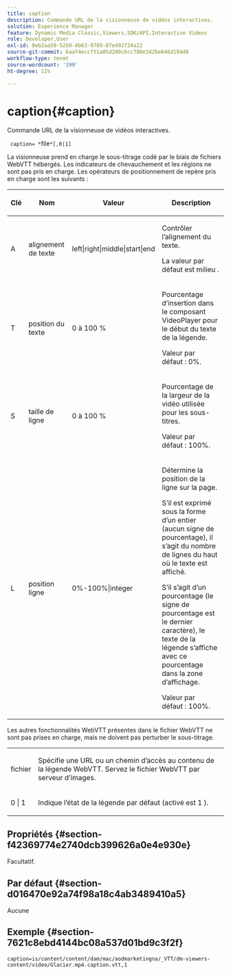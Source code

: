 ```yaml
---
title: caption
description: Commande URL de la visionneuse de vidéos interactives.
solution: Experience Manager
feature: Dynamic Media Classic,Viewers,SDK/API,Interactive Videos
role: Developer,User
exl-id: 8eb2aa50-52b9-4b63-9789-87e492f34a22
source-git-commit: 6aaf4eccf51a05d200c6cc780e342be646d104d8
workflow-type: tm+mt
source-wordcount: '199'
ht-degree: 11%

---
```


# caption{#caption}

Commande URL de la visionneuse de vidéos interactives.

` caption= *`file`*[,0|1]`

La visionneuse prend en charge le sous-titrage codé par le biais de fichiers WebVTT hébergés. Les indicateurs de chevauchement et les régions ne sont pas pris en charge. Les opérateurs de positionnement de repère pris en charge sont les suivants :

<table id="table_62D89A06EC9E4E7983D1F26A2C85A621"> 
 <thead> 
  <tr> 
   <th colname="col1" class="entry"> <p>Clé </p> </th> 
   <th colname="col2" class="entry"> <p>Nom </p> </th> 
   <th colname="col3" class="entry"> <p>Valeur </p> </th> 
   <th colname="col4" class="entry"> <p>Description </p> </th> 
  </tr> 
 </thead>
 <tbody> 
  <tr> 
   <td colname="col1"> <p> <span class="codeph"> A </span> </p> </td> 
   <td colname="col2"> <p>alignement de texte </p> </td> 
   <td colname="col3"> <p> <span class="codeph"> left|right|middle|start|end  </span> </p> </td> 
   <td colname="col4"> <p> Contrôler l’alignement du texte. </p> <p>La valeur par défaut est <span class="codeph"> milieu </span>. </p> </td> 
  </tr> 
  <tr> 
   <td colname="col1"> <p> <span class="codeph"> T </span> </p> </td> 
   <td colname="col2"> <p>position du texte </p> </td> 
   <td colname="col3"> <p> 0 à 100 % </p> </td> 
   <td colname="col4"> <p> Pourcentage d’insertion dans le composant VideoPlayer pour le début du texte de la légende. </p> <p>Valeur par défaut : 0%. </p> </td> 
  </tr> 
  <tr> 
   <td colname="col1"> <p> <span class="codeph"> S </span> </p> </td> 
   <td colname="col2"> <p>taille de ligne </p> </td> 
   <td colname="col3"> <p> 0 à 100 % </p> </td> 
   <td colname="col4"> <p> Pourcentage de la largeur de la vidéo utilisée pour les sous-titres. </p> <p>Valeur par défaut : 100%. </p> </td> 
  </tr> 
  <tr> 
   <td colname="col1"> <p> <span class="codeph"> L </span> </p> </td> 
   <td colname="col2"> <p>position ligne </p> </td> 
   <td colname="col3"> <p> 0%-100%|integer </p> </td> 
   <td colname="col4"> <p> Détermine la position de la ligne sur la page. </p> <p>S’il est exprimé sous la forme d’un entier (aucun signe de pourcentage), il s’agit du nombre de lignes du haut où le texte est affiché. </p> <p>S’il s’agit d’un pourcentage (le signe de pourcentage est le dernier caractère), le texte de la légende s’affiche avec ce pourcentage dans la zone d’affichage. </p> <p>Valeur par défaut : 100%. </p> </td> 
  </tr> 
 </tbody> 
</table>

Les autres fonctionnalités WebVTT présentes dans le fichier WebVTT ne sont pas prises en charge, mais ne doivent pas perturber le sous-titrage.

<table id="table_A5BB1C08DA4B425DBD0356C7D3693E75"> 
 <tbody> 
  <tr> 
   <td colname="col1"> <p> <span class="codeph"> <span class="varname"> fichier  </span> </span> </p> </td> 
   <td colname="col2"> <p> Spécifie une URL ou un chemin d’accès au contenu de la légende WebVTT. Servez le fichier WebVTT par serveur d’images. </p> </td> 
  </tr> 
  <tr> 
   <td colname="col1"> <p> <span class="codeph"> 0 | 1 </span> </p> </td> 
   <td colname="col2"> <p> Indique l’état de la légende par défaut (activé est <span class="codeph"> 1 </span>). </p> </td> 
  </tr> 
 </tbody> 
</table>

## Propriétés {#section-f42369774e2740dcb399626a0e4e930e}

Facultatif.

## Par défaut {#section-d016470e92a74f98a18c4ab3489410a5}

Aucune

## Exemple {#section-7621c8ebd4144bc08a537d01bd9c3f2f}

```
caption=is/content/content/dam/mac/aodmarketingna/_VTT/dm-viewers-content/video/Glacier.mp4.caption.vtt,1
```
